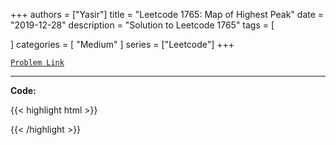 
+++
authors = ["Yasir"]
title = "Leetcode 1765: Map of Highest Peak"
date = "2019-12-28"
description = "Solution to Leetcode 1765"
tags = [
    
]
categories = [
    "Medium"
]
series = ["Leetcode"]
+++



[`Problem Link`](https://leetcode.com/problems/map-of-highest-peak/description/)

---

**Code:**

{{< highlight html >}}

{{< /highlight >}}

